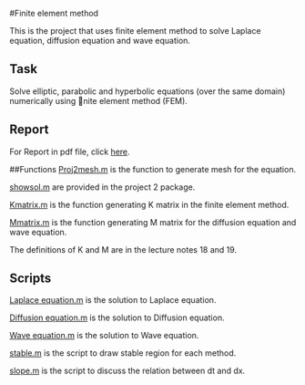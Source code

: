 #Finite element method

This is the project that uses finite element method to solve Laplace equation, diffusion equation and wave equation.

## Task
Solve elliptic, parabolic and hyperbolic equations(over the same domain) numerically using nite element method (FEM).

## Report
For Report in pdf file, click [here](https://github.com/blacksde/Numerical-Methods-for-Differential-Equations/blob/master/finite%20element%20method/finite%20element%20method.pdf).

##Functions
[Proj2mesh.m](https://github.com/blacksde/Numerical-Methods-for-Differential-Equations/blob/master/finite%20element%20method/Proj2mesh.m) is the function to generate mesh for the equation.

[showsol.m](https://github.com/blacksde/Numerical-Methods-for-Differential-Equations/blob/master/finite%20element%20method/showsol.m) are provided in the project 2 package.

[Kmatrix.m](https://github.com/blacksde/Numerical-Methods-for-Differential-Equations/blob/master/finite%20element%20method/Kmatrix.m) is the function generating K matrix in the finite element method.

[Mmatrix.m](https://github.com/blacksde/Numerical-Methods-for-Differential-Equations/blob/master/finite%20element%20method/Mmatrix.m) is the function generating M matrix for the diffusion equation and wave equation.

The definitions of K and M are in the lecture notes 18 and 19.

## Scripts
[Laplace equation.m](https://github.com/blacksde/Numerical-Methods-for-Differential-Equations/blob/master/finite%20element%20method/Laplace%20equation.m) is the solution to Laplace equation.

[Diffusion equation.m](https://github.com/blacksde/Numerical-Methods-for-Differential-Equations/blob/master/finite%20element%20method/Diffusion%20equation.m) is the solution to Diffusion equation.

[Wave equation.m](https://github.com/blacksde/Numerical-Methods-for-Differential-Equations/blob/master/finite%20element%20method/Wave%20equation.m) is the solution to Wave equation.

[stable.m](https://github.com/blacksde/Numerical-Methods-for-Differential-Equations/blob/master/finite%20element%20method/stable.m) is the script to draw stable region for each method.

[slope.m](https://github.com/blacksde/Numerical-Methods-for-Differential-Equations/blob/master/finite%20element%20method/slope.m) is the script to discuss the relation between dt and dx. 